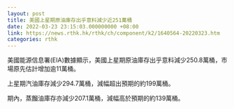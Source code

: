 ```yaml
---
layout: post
title: 美國上星期原油庫存出乎意料減少近251萬桶
date: 2022-03-23 23:15:03.000000000 +08:00
link: https://news.rthk.hk/rthk/ch/component/k2/1640564-20220323.htm
categories: rthk
---
```


美國能源信息署(EIA)數據顯示，美國上星期原油庫存出乎意料減少250.8萬桶，市場原先估計增加逾11萬桶。

上星期汽油庫存減少294.7萬桶，減幅超出預期的約199萬桶。

期內，蒸餾油庫存亦減少207.1萬桶，減幅高於預期的約139萬桶。
